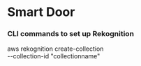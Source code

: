 # Smart Door


### CLI commands to set up Rekognition
aws rekognition create-collection \
    --collection-id "collectionname"
